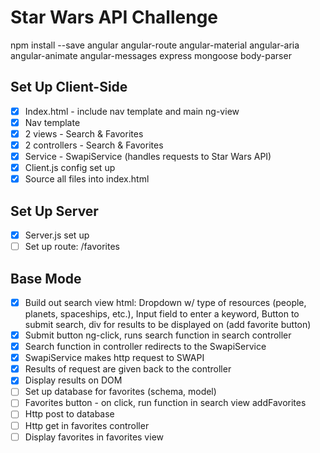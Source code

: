 # Star Wars API Challenge

npm install --save angular angular-route angular-material angular-aria angular-animate angular-messages express mongoose body-parser

## Set Up Client-Side
- [x] Index.html - include nav template and main ng-view
- [x] Nav template
- [x] 2 views - Search & Favorites
- [x] 2 controllers - Search & Favorites
- [x] Service - SwapiService (handles requests to Star Wars API)
- [x] Client.js config set up
- [x] Source all files into index.html

## Set Up Server
- [x] Server.js set up
- [ ] Set up route: /favorites

## Base Mode
- [x] Build out search view html: Dropdown w/ type of resources (people, planets, spaceships, etc.), Input field to enter a keyword, Button to submit search, div for results to be displayed on (add favorite button)
- [x] Submit button ng-click, runs search function in search controller
- [x] Search function in controller redirects to the SwapiService
- [x] SwapiService makes http request to SWAPI
- [x] Results of request are given back to the controller
- [x] Display results on DOM
- [ ] Set up database for favorites (schema, model)
- [ ] Favorites button - on click, run function in search view addFavorites
- [ ] Http post to database
- [ ] Http get in favorites controller
- [ ] Display favorites in favorites view